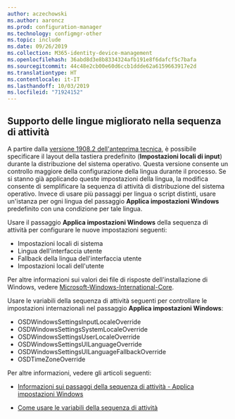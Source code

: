 ```yaml
---
author: aczechowski
ms.author: aaroncz
ms.prod: configuration-manager
ms.technology: configmgr-other
ms.topic: include
ms.date: 09/26/2019
ms.collection: M365-identity-device-management
ms.openlocfilehash: 36abd8d3e8b8334324afb191e8f6dafcf5c7bafa
ms.sourcegitcommit: 44c48e2cb00e60d6ccb1ddde62a6159663917e2d
ms.translationtype: HT
ms.contentlocale: it-IT
ms.lasthandoff: 10/03/2019
ms.locfileid: "71924152"
---
```

## <a name="bkmk_osd"></a> Supporto delle lingue migliorato nella sequenza di attività

<!--5411057-->

A partire dalla [versione 1908.2 dell'anteprima tecnica](/sccm/core/get-started/2019/technical-preview-1908-2#bkmk_osd), è possibile specificare il layout della tastiera predefinito (**Impostazioni locali di input**) durante la distribuzione del sistema operativo. Questa versione consente un controllo maggiore della configurazione della lingua durante il processo. Se si stanno già applicando queste impostazioni della lingua, la modifica consente di semplificare la sequenza di attività di distribuzione del sistema operativo. Invece di usare più passaggi per lingua o script distinti, usare un'istanza per ogni lingua del passaggio **Applica impostazioni Windows** predefinito con una condizione per tale lingua.

Usare il passaggio **Applica impostazioni Windows** della sequenza di attività per configurare le nuove impostazioni seguenti:

- Impostazioni locali di sistema
- Lingua dell'interfaccia utente
- Fallback della lingua dell'interfaccia utente
- Impostazioni locali dell'utente

Per altre informazioni sui valori dei file di risposte dell'installazione di Windows, vedere [Microsoft-Windows-International-Core](https://docs.microsoft.com/windows-hardware/customize/desktop/unattend/microsoft-windows-international-core).

Usare le variabili della sequenza di attività seguenti per controllare le impostazioni internazionali nel passaggio **Applica impostazioni Windows**:

- OSDWindowsSettingsInputLocaleOverride
- OSDWindowsSettingsSystemLocaleOverride
- OSDWindowsSettingsUserLocaleOverride
- OSDWindowsSettingsUILanguageOverride
- OSDWindowsSettingsUILanguageFallbackOverride
- OSDTimeZoneOverride

Per altre informazioni, vedere gli articoli seguenti:

- [Informazioni sui passaggi della sequenza di attività - Applica impostazioni Windows](/sccm/osd/understand/task-sequence-steps#BKMK_ApplyWindowsSettings)

- [Come usare le variabili della sequenza di attività](/sccm/osd/understand/using-task-sequence-variables)
